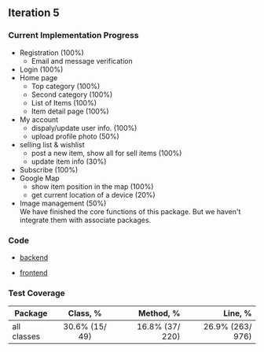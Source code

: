 ## Iteration 5 
### Current Implementation Progress
- Registration (100%)
  - Email and message verification
- Login (100%)
- Home page
  - Top category (100%)
  - Second category (100%)
  - List of Items (100%)
  - Item detail page (100%)
- My account
  - dispaly/update user info. (100%)
  - upload profile photo (50%)
- selling list & wishlist
  - post a new item, show all for sell items (100%)
  - update item info (30%)
- Subscribe (100%)
- Google Map 
  - show item position in the map (100%)
  - get current location of a device (20%)
- Image management (50%)   
  We have finished the core functions of this package. But we haven't integrate them with associate packages.
  
### Code 
 
+ [backend](https://github.com/Nautilus1993/Iter4_Backend)
  
+ [frontend](https://github.com/Nautilus1993/Frontend)


### Test Coverage

|Package|	Class, %|	Method, %|	Line, %|
| -------------|:--------:| -----:|--------------:|
|all classes|	30.6% (15/ 49)|	16.8% (37/ 220)|	26.9% (263/ 976)|
